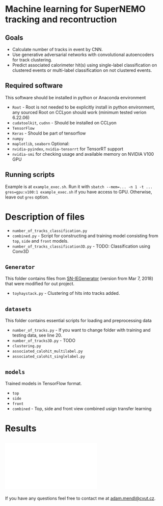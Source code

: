 # Machine learning for SuperNEMO tracking and recontruction
## Goals
 * Calculate number of tracks in event by CNN.
 * Use generative adversarial networks with convolutional autoencoders for track clustering.
 * Predict associated calorimeter hit(s) using single-label classification on clustered events or multi-label classification on not clustered events.
## Required software
This software should be installed in python or Anaconda environment
 * `Root` - Root is not needed to be explicitly install in python environment, any sourced Root on CCLyon should work (minimum tested verion 6.22.06)
 * `cudatoolkit`, `cudnn` - Should be installed on CCLyon 
 * `TensorFlow`
 * `Keras` - Should be part of tensorflow
 * `numpy`
 * `maplotlib`, `seaborn`
Optional:
 * `nvidia-pyindex`, `nvidia-tensorrt` for TensorRT support
 * `nvidia-smi` for checking usage and available memory on NVIDIA V100 GPU
## Running scripts
Example is at `example_exec.sh`. Run it with `sbatch --mem=... -n 1 -t ... gres=gpu:v100:1 example_exec.sh` if you have access to GPU. Otherwise, leave out `gres` option.

# Description of files
 * `number_of_tracks_classification.py`
 * `combined.py` - Script for constructing and training model consisting from `top`, `side` and `front` models.
 * `number_of_tracks_classification3D.py` - TODO: Classification using Conv3D
## `Generator`
This folder contains files from [SN-IEGenerator](https://github.com/SuperNEMO-DBD/SN-IEgenerator) (version from Mar 7, 2018) that were modified for out project. 
 * `toyhaystack.py` - Clustering of hits into tracks added.
## `datasets`
This folder contains essential scripts for loading and preprocessing data
 * `number_of_tracks.py` - If you want to change folder with training and testing data, see line 20.
 * `number_of_tracks3D.py` - TODO
 * `clustering.py`
 * `associated_calohit_multilabel.py`
 * `associated_calohit_singlelabel.py`
## `models`
Trained models in TensorFlow format.
 * `top`
 * `side`
 * `front`
 * `combined` - Top, side and front view combined usign transfer learning
# Results
![](./ImagesAndDocuments/combined.pdf)
---
If you have any questions feel free to contact me at [adam.mendl@cvut.cz](mailto:adam.mendl@cvut.cz).
